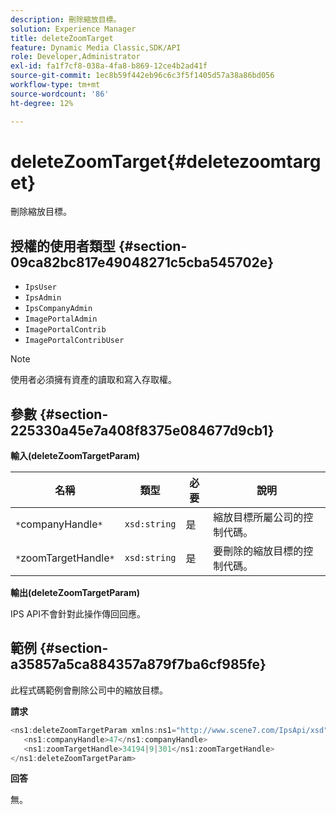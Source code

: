 ```yaml
---
description: 刪除縮放目標。
solution: Experience Manager
title: deleteZoomTarget
feature: Dynamic Media Classic,SDK/API
role: Developer,Administrator
exl-id: fa1f7cf8-038a-4fa8-b869-12ce4b2ad41f
source-git-commit: 1ec8b59f442eb96c6c3f5f1405d57a38a86bd056
workflow-type: tm+mt
source-wordcount: '86'
ht-degree: 12%

---
```


# deleteZoomTarget{#deletezoomtarget}

刪除縮放目標。

## 授權的使用者類型 {#section-09ca82bc817e49048271c5cba545702e}

* `IpsUser`
* `IpsAdmin`
* `IpsCompanyAdmin`
* `ImagePortalAdmin`
* `ImagePortalContrib`
* `ImagePortalContribUser`

>[!NOTE]
>
>使用者必須擁有資產的讀取和寫入存取權。

## 參數 {#section-225330a45e7a408f8375e084677d9cb1}

**輸入(deleteZoomTargetParam)**

| 名稱 | 類型 | 必要 | 說明 |
|---|---|---|---|
| `*`companyHandle`*` | `xsd:string` | 是 | 縮放目標所屬公司的控制代碼。 |
| `*`zoomTargetHandle`*` | `xsd:string` | 是 | 要刪除的縮放目標的控制代碼。 |

**輸出(deleteZoomTargetParam)**

IPS API不會針對此操作傳回回應。

## 範例 {#section-a35857a5ca884357a879f7ba6cf985fe}

此程式碼範例會刪除公司中的縮放目標。

**請求**

```java
<ns1:deleteZoomTargetParam xmlns:ns1="http://www.scene7.com/IpsApi/xsd">
   <ns1:companyHandle>47</ns1:companyHandle>
   <ns1:zoomTargetHandle>34194|9|301</ns1:zoomTargetHandle>
</ns1:deleteZoomTargetParam>
```

**回答**

無。
